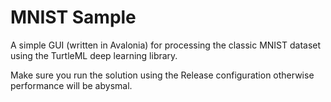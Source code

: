 # MNIST Sample
A simple GUI (written in Avalonia) for processing the classic MNIST dataset using the TurtleML deep learning library.

Make sure you run the solution using the Release configuration otherwise performance will be abysmal. 
